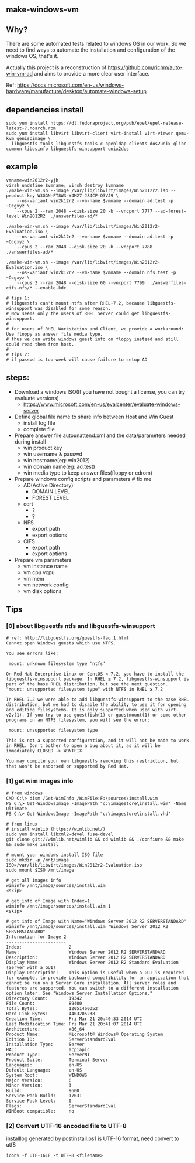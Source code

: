 ## make-windows-vm

## Why?
 There are some automated tests related to windows OS in our work. So we need to find ways to automate the installation and configuration of the windows OS, that's it.
 
 Actually this project is a reconstruction of https://github.com/richm/auto-win-vm-ad and aims to provide a more clear user interface.

 Ref: https://docs.microsoft.com/en-us/windows-hardware/manufacture/desktop/automate-windows-setup

## dependencies install
```
sudo yum install https://dl.fedoraproject.org/pub/epel/epel-release-latest-7.noarch.rpm
sudo yum install libvirt libvirt-client virt-install virt-viewer qemu-kvm genisoimage \
  libguestfs-tools libguestfs-tools-c openldap-clients dos2unix glibc-common libosinfo libguestfs-winsupport unix2dos
```

## example
```
vmname=win2012r2-yjh
virsh undefine $vmname; virsh destroy $vmname
./make-win-vm.sh --image /var/lib/libvirt/images/Win2012r2.iso --product-key W3GGN-FT8W3-Y4M27-J84CP-Q3VJ9 \
    --os-variant win2k12r2 --vm-name $vmname --domain ad.test -p ~Ocgxyz \
    --cpus 2 --ram 2048 --disk-size 20 -b --vncport 7777 --ad-forest-level Win2012R2  ./answerfiles-ad/*

./make-win-vm.sh --image /var/lib/libvirt/images/Win2012r2-Evaluation.iso \
    --os-variant win2k12r2 --vm-name $vmname --domain ad.test -p ~Ocgxyz \
    --cpus 2 --ram 2048 --disk-size 20 -b --vncport 7788 ./answerfiles-ad/*

./make-win-vm.sh --image /var/lib/libvirt/images/Win2012r2-Evaluation.iso \
    --os-variant win2k12r2 --vm-name $vmname --domain nfs.test -p ~Ocgxyz \
    --cpus 2 --ram 2048 --disk-size 60 --vncport 7799  ./answerfiles-cifs-nfs/* --enable-kdc

# tips 1:
# libguestfs can't mount ntfs after RHEL-7.2, because libguestfs-winsupport was disabled for some reason.
# Now seems only the users of RHEL Server could get libguestfs-winsupport.
#
# for users of RHEL Workstation and Client, we provide a workaround: Use floppy as answer file media type,
# thus we can write windows guest info on floppy instead and still could read them from host.
#
# tips 2:
# if passwd is too week will cause failure to setup AD
```
 
## steps:
 - Download a windows ISO(If you have not bought a license, you can try evaluate versions)
   - https://www.microsoft.com/en-us/evalcenter/evaluate-windows-server
 - Define global file name to share info between Host and Win Guest
   - install log file
   - complete file
 - Prepare answer file autounattend.xml and the data/parameters needed during install
   - win product key
   - win username & passwd
   - win hostname(eg: win2012)
   - win domain name(eg: ad.test)
   - win media type to keep answer files(floppy or cdrom)
 - Prepare windows config scripts and parameters # fix me
   - AD(Active Directory)
     - DOMAIN LEVEL
     - FOREST LEVEL
   - cert
     - ?
     - ?
   - NFS
     - export path
     - export options
   - CIFS
     - export path
     - export options
 - Prepare vm parameters
   - vm instance name
   - vm cpu vcpu
   - vm mem
   - vm network config
   - vm disk options



## Tips
### [0] about libguestfs ntfs and libguestfs-winsupport
```
# ref: http://libguestfs.org/guestfs-faq.1.html
Cannot open Windows guests which use NTFS.

You see errors like:

 mount: unknown filesystem type 'ntfs'

On Red Hat Enterprise Linux or CentOS < 7.2, you have to install the libguestfs-winsupport package. In RHEL ≥ 7.2, libguestfs-winsupport is part of the base RHEL distribution, but see the next question.
"mount: unsupported filesystem type" with NTFS in RHEL ≥ 7.2

In RHEL 7.2 we were able to add libguestfs-winsupport to the base RHEL distribution, but we had to disable the ability to use it for opening and editing filesystems. It is only supported when used with virt-v2v(1). If you try to use guestfish(1) or guestmount(1) or some other programs on an NTFS filesystem, you will see the error:

 mount: unsupported filesystem type

This is not a supported configuration, and it will not be made to work in RHEL. Don't bother to open a bug about it, as it will be immediately CLOSED -> WONTFIX.

You may compile your own libguestfs removing this restriction, but that won't be endorsed or supported by Red Hat. 
```

### [1] get wim images info
```
# from windows
CMD C:\> dism /Get-WimInfo /WimFile:F:\sources\install.wim
PS C:\> Get-WindowsImage -ImagePath "c:\imagestore\install.wim" -Name Ultimate
PS C:\> Get-WindowsImage -ImagePath "c:\imagestore\install.vhd"

# from linux
# install winlib (https://wimlib.net/)
sudo yum install libxml2-devel fuse-devel
git clone git://wimlib.net/wimlib && cd wimlib && ./confiure && make && sudo make install

# mount your windows install ISO file
sudo mkdir -p /mnt/image
ISO=/var/lib/libvirt/images/Win2012r2-Evaluation.iso
sudo mount $ISO /mnt/image

# get all images info
wiminfo /mnt/image/sources/install.wim
<skip>

# get info of Image with Index=1
wiminfo /mnt/image/sources/install.wim 1
<skip>

# get info of Image with Name="Windows Server 2012 R2 SERVERSTANDARD"
wiminfo /mnt/image/sources/install.wim "Windows Server 2012 R2 SERVERSTANDARD"
Information for Image 2
-----------------------
Index:                  2
Name:                   Windows Server 2012 R2 SERVERSTANDARD
Description:            Windows Server 2012 R2 SERVERSTANDARD
Display Name:           Windows Server 2012 R2 Standard Evaluation (Server with a GUI)
Display Description:    This option is useful when a GUI is required—for example, to provide backward compatibility for an application that cannot be run on a Server Core installation. All server roles and features are supported. You can switch to a different installation option later. See "Windows Server Installation Options."
Directory Count:        19342
File Count:             89400
Total Bytes:            12051460352
Hard Link Bytes:        4403205238
Creation Time:          Fri Mar 21 20:40:33 2014 UTC
Last Modification Time: Fri Mar 21 20:41:07 2014 UTC
Architecture:           x86_64
Product Name:           Microsoft® Windows® Operating System
Edition ID:             ServerStandardEval
Installation Type:      Server
HAL:                    acpiapic
Product Type:           ServerNT
Product Suite:          Terminal Server
Languages:              en-US
Default Language:       en-US
System Root:            WINDOWS
Major Version:          6
Minor Version:          3
Build:                  9600
Service Pack Build:     17031
Service Pack Level:     0
Flags:                  ServerStandardEval
WIMBoot compatible:     no
```

### [2] Convert UTF-16 encoded file to UTF-8
installlog generated by postinstall.ps1 is UTF-16 format, need convert to utf8
```
iconv -f UTF-16LE -t UTF-8 <filename>
```

